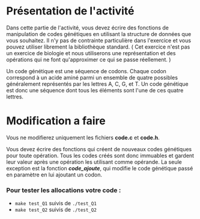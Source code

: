 # Présentation de l'activité

Dans cette partie de l'activité, vous devez écrire des fonctions de manipulation de codes génétiques en utilisant la structure de données que vous souhaitez. Il n'y pas de contrainte particulière dans l'exercice et vous pouvez utiliser librement la bibliothèque standard. ( Cet exercice n'est pas un exercice de biologie et nous utiliserons une représentation et des opérations qui ne font qu'approximer ce qui se passe réellement. )

Un code génétique est une séquence de codons. Chaque codon correspond à un acide aminé parmi un ensemble de quatre possibles généralement représentés par les lettres A, C, G, et T. Un code génétique est donc une séquence dont tous les éléments sont l'une de ces quatre lettres.

# Modification a faire

Vous ne modifierez uniquement les fichiers **code.c** et **code.h**.

Vous devez écrire des fonctions qui créent de nouveaux codes génétiques pour toute opération. Tous les codes créés sont donc immuables et gardent leur valeur après une opération les utilisant comme opérande. La seule exception est la fonction ***code_ajoute***, qui modifie le code génétique passé en paramètre en lui ajoutant un codon.

### Pour tester les allocations votre code :
- ``make test_Q1`` suivis de ``./test_Q1``
- ``make test_Q2`` suivis de ``./test_Q2``

